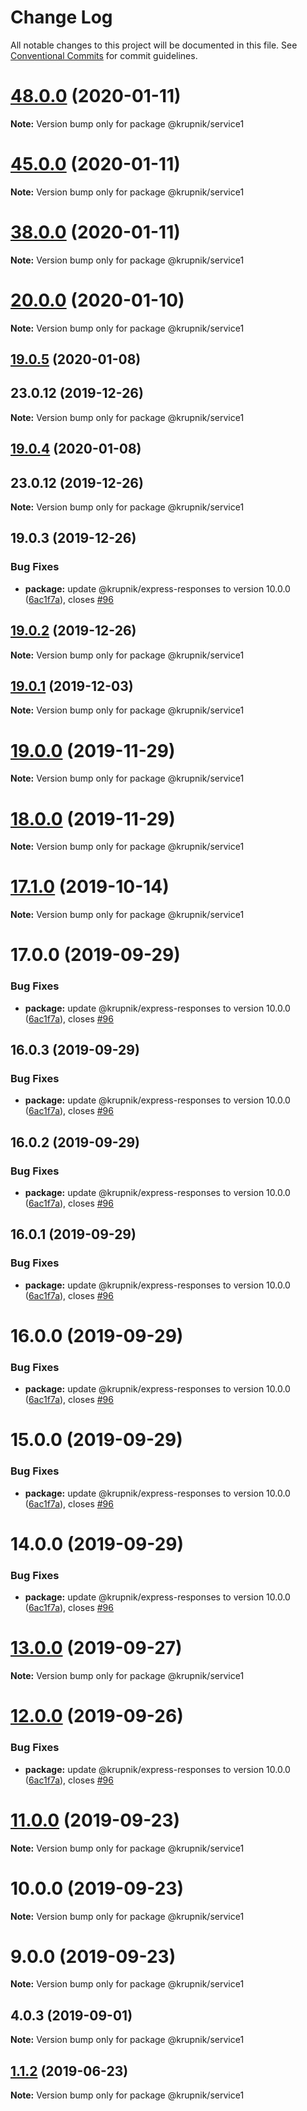 # Change Log

All notable changes to this project will be documented in this file.
See [Conventional Commits](https://conventionalcommits.org) for commit guidelines.

# [48.0.0](https://github.com/yurikrupniktools/client-apps/compare/@krupnik/service1@45.0.0...@krupnik/service1@48.0.0) (2020-01-11)

**Note:** Version bump only for package @krupnik/service1





# [45.0.0](https://github.com/yurikrupniktools/client-apps/compare/@krupnik/service1@38.0.0...@krupnik/service1@45.0.0) (2020-01-11)

**Note:** Version bump only for package @krupnik/service1





# [38.0.0](https://github.com/yurikrupniktools/client-apps/compare/@krupnik/service1@20.0.0...@krupnik/service1@38.0.0) (2020-01-11)

**Note:** Version bump only for package @krupnik/service1





# [20.0.0](https://github.com/yurikrupniktools/client-apps/compare/@krupnik/service1@19.0.5...@krupnik/service1@20.0.0) (2020-01-10)

**Note:** Version bump only for package @krupnik/service1





## [19.0.5](https://github.com/yurikrupniktools/client-apps/compare/@krupnik/service1@19.0.3...@krupnik/service1@19.0.5) (2020-01-08)



## 23.0.12 (2019-12-26)

**Note:** Version bump only for package @krupnik/service1





## [19.0.4](https://github.com/yurikrupniktools/client-apps/compare/@krupnik/service1@19.0.3...@krupnik/service1@19.0.4) (2020-01-08)



## 23.0.12 (2019-12-26)

**Note:** Version bump only for package @krupnik/service1





## 19.0.3 (2019-12-26)


### Bug Fixes

* **package:** update @krupnik/express-responses to version 10.0.0 ([6ac1f7a](https://github.com/yurikrupniktools/client-apps/commit/6ac1f7a066894f7c17f74973ee7cf057442343c8)), closes [#96](https://github.com/yurikrupniktools/client-apps/issues/96)





## [19.0.2](https://github.com/yurikrupniktools/client-apps/compare/@krupnik/service1@19.0.1...@krupnik/service1@19.0.2) (2019-12-26)

**Note:** Version bump only for package @krupnik/service1





## [19.0.1](https://github.com/yurikrupniktools/client-apps/compare/@krupnik/service1@19.0.0...@krupnik/service1@19.0.1) (2019-12-03)

**Note:** Version bump only for package @krupnik/service1





# [19.0.0](https://github.com/yurikrupniktools/client-apps/compare/@krupnik/service1@18.0.0...@krupnik/service1@19.0.0) (2019-11-29)

**Note:** Version bump only for package @krupnik/service1





# [18.0.0](https://github.com/yurikrupniktools/client-apps/compare/@krupnik/service1@17.1.0...@krupnik/service1@18.0.0) (2019-11-29)

**Note:** Version bump only for package @krupnik/service1





# [17.1.0](https://github.com/yurikrupniktools/client-apps/compare/@krupnik/service1@17.0.0...@krupnik/service1@17.1.0) (2019-10-14)

**Note:** Version bump only for package @krupnik/service1





# 17.0.0 (2019-09-29)


### Bug Fixes

* **package:** update @krupnik/express-responses to version 10.0.0 ([6ac1f7a](https://github.com/yurikrupniktools/client-apps/commit/6ac1f7a)), closes [#96](https://github.com/yurikrupniktools/client-apps/issues/96)





## 16.0.3 (2019-09-29)


### Bug Fixes

* **package:** update @krupnik/express-responses to version 10.0.0 ([6ac1f7a](https://github.com/yurikrupniktools/client-apps/commit/6ac1f7a)), closes [#96](https://github.com/yurikrupniktools/client-apps/issues/96)





## 16.0.2 (2019-09-29)


### Bug Fixes

* **package:** update @krupnik/express-responses to version 10.0.0 ([6ac1f7a](https://github.com/yurikrupniktools/client-apps/commit/6ac1f7a)), closes [#96](https://github.com/yurikrupniktools/client-apps/issues/96)





## 16.0.1 (2019-09-29)


### Bug Fixes

* **package:** update @krupnik/express-responses to version 10.0.0 ([6ac1f7a](https://github.com/yurikrupniktools/client-apps/commit/6ac1f7a)), closes [#96](https://github.com/yurikrupniktools/client-apps/issues/96)





# 16.0.0 (2019-09-29)


### Bug Fixes

* **package:** update @krupnik/express-responses to version 10.0.0 ([6ac1f7a](https://github.com/yurikrupniktools/client-apps/commit/6ac1f7a)), closes [#96](https://github.com/yurikrupniktools/client-apps/issues/96)





# 15.0.0 (2019-09-29)


### Bug Fixes

* **package:** update @krupnik/express-responses to version 10.0.0 ([6ac1f7a](https://github.com/yurikrupniktools/client-apps/commit/6ac1f7a)), closes [#96](https://github.com/yurikrupniktools/client-apps/issues/96)





# 14.0.0 (2019-09-29)


### Bug Fixes

* **package:** update @krupnik/express-responses to version 10.0.0 ([6ac1f7a](https://github.com/yurikrupniktools/client-apps/commit/6ac1f7a)), closes [#96](https://github.com/yurikrupniktools/client-apps/issues/96)





# [13.0.0](https://github.com/yurikrupniktools/client-apps/compare/@krupnik/service1@12.0.0...@krupnik/service1@13.0.0) (2019-09-27)

**Note:** Version bump only for package @krupnik/service1





# [12.0.0](https://github.com/yurikrupniktools/client-apps/compare/@krupnik/service1@11.0.0...@krupnik/service1@12.0.0) (2019-09-26)


### Bug Fixes

* **package:** update @krupnik/express-responses to version 10.0.0 ([6ac1f7a](https://github.com/yurikrupniktools/client-apps/commit/6ac1f7a)), closes [#96](https://github.com/yurikrupniktools/client-apps/issues/96)





# [11.0.0](https://github.com/yurikrupniktools/client-apps/compare/@krupnik/service1@10.0.0...@krupnik/service1@11.0.0) (2019-09-23)

**Note:** Version bump only for package @krupnik/service1





# 10.0.0 (2019-09-23)

**Note:** Version bump only for package @krupnik/service1





# 9.0.0 (2019-09-23)

**Note:** Version bump only for package @krupnik/service1





## 4.0.3 (2019-09-01)

**Note:** Version bump only for package @krupnik/service1





## [1.1.2](https://github.com/yurikrupniktools/client-apps/compare/@krupnik/service1@1.1.1...@krupnik/service1@1.1.2) (2019-06-23)

**Note:** Version bump only for package @krupnik/service1
